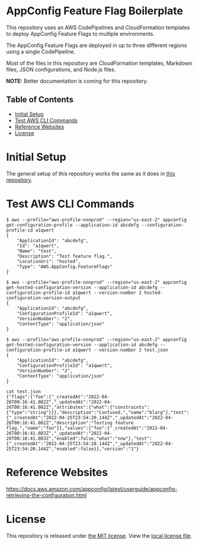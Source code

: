 # AppConfig Feature Flag Boilerplate

This repository uses an AWS CodePipelines and CloudFormation templates to deploy AppConfig Feature Flags to multiple environments.

The AppConfig Feature Flags are deployed in up to three different regions using a single CodePipeline.

Most of the files in this repository are CloudFormation templates, Markdown files, JSON configurations, and Node.js files.

**NOTE:** Better documentation is coming for this repository.

## Table of Contents

- [Initial Setup](#initial-setup)
- [Test AWS CLI Commands](#test-aws-cli-commands)
- [Reference Websites](#reference-websites)
- [License](#license)

# Initial Setup

The general setup of this repository works the same as it does in [this repository](https://github.com/WarnerMedia/aws-summit-atlanta-2022-demo/blob/main/v1/README.md).

# Test AWS CLI Commands

```
$ aws --profile="aws-profile-nonprod" --region="us-east-2" appconfig get-configuration-profile --application-id abcdefg --configuration-profile-id a1qwert
{
    "ApplicationId": "abcdefg",
    "Id": "a1qwert",
    "Name": "test",
    "Description": "Test feature flag.",
    "LocationUri": "hosted",
    "Type": "AWS.AppConfig.FeatureFlags"
}
```

```
$ aws --profile="aws-profile-nonprod" --region="us-east-2" appconfig get-hosted-configuration-version --application-id abcdefg --configuration-profile-id a1qwert --version-number 2 hosted-configuration-version-output
{
    "ApplicationId": "abcdefg",
    "ConfigurationProfileId": "a1qwert",
    "VersionNumber": "2",
    "ContentType": "application/json"
}
```

```
$ aws --profile="aws-profile-nonprod" --region="us-east-2" appconfig get-hosted-configuration-version --application-id abcdefg --configuration-profile-id a1qwert --version-number 2 test.json
{
    "ApplicationId": "abcdefg",
    "ConfigurationProfileId": "a1qwert",
    "VersionNumber": "2",
    "ContentType": "application/json"
}
```

```
cat test.json
{"flags":{"foo":{"_createdAt":"2022-04-26T00:16:41.082Z","_updatedAt":"2022-04-26T00:16:41.082Z","attributes":{"what":{"constraints":{"type":"string"}}},"description":"Confused.","name":"blarg"},"test":{"_createdAt":"2022-04-25T23:54:20.144Z","_updatedAt":"2022-04-26T00:16:41.082Z","description":"Testing feature flag.","name":"foo"}},"values":{"foo":{"_createdAt":"2022-04-26T00:16:41.083Z","_updatedAt":"2022-04-26T00:16:41.083Z","enabled":false,"what":"now"},"test":{"_createdAt":"2022-04-25T23:54:20.144Z","_updatedAt":"2022-04-25T23:54:20.144Z","enabled":false}},"version":"1"}
```

# Reference Websites

https://docs.aws.amazon.com/appconfig/latest/userguide/appconfig-retrieving-the-configuration.html

# License

This repository is released under [the MIT license](https://en.wikipedia.org/wiki/MIT_License).  View the [local license file](./LICENSE).